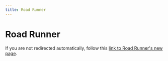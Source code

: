 ```yaml
---
title: Road Runner
---
```


# Road Runner

<html>
  <head>
    <title>Redirecting to Road Runner's documentation</title>
    <style>
      /* Basic styles for the popup */
      .popup {
          display: none;
          position: fixed;
          top: 0;
          left: 0;
          width: 100%;
          height: 100%;
          background-color: rgba(0, 0, 0, 0.5); /* Default background overlay */
          z-index: 999;
          justify-content: center;
          align-items: center;
      }
      .popup-content {
          background-color: #fff; /* Default light content background */
          padding: 20px;
          border-radius: 10px;
          text-align: center;
          width: 300px;
      }
      .dark-theme .popup {
          background-color: rgba(0, 0, 0, 0.7); /* Darker overlay for dark theme */
      }
      .dark-theme .popup-content {
          background-color: #333; /* Dark content background */
          color: #fff; /* Light text for dark theme */
      }
      button {
          margin-top: 10px;
          padding: 5px 10px;
          cursor: pointer;
      }
      /* Add spacing between checkbox and label text */
      input[type="checkbox"] {
          margin-right: 5px;
      }
    </style>
  </head>
  <body>
    <p>If you are not redirected automatically, follow this <a href="https://ale.farama.org/environments/road_runner">link to Road Runner's new page</a>.</p>
    <div id="popup" class="popup">
    <div class="popup-content">
        <p>Road Runner's documentation has moved to <b>ale.farama.org</b></p>
        <label>
            <input type="checkbox" id="atariAutoRedirect">Enable auto-redirect next time
        </label>
        <br>
        <button id="atariRedirectBtn">Redirect to the new website</button>
        <button id="closePopupBtn">Close</button>
    </div>
    </div>
  </body>

  <script>
    // Function to get a cookie by name
    function getCookie(name) {
        console.log(`${document.cookie}`);
        const value = `; ${document.cookie}`;
        const parts = value.split(`; ${name}=`);
        if (parts.length === 2) {
            return parts.pop().split(';').shift();
        }
    }

    // Function to set a cookie
    function setCookie(name, value, days) {
        const date = new Date();
        date.setTime(date.getTime() + (days * 24 * 60 * 60 * 1000));
        const expires = `expires=${date.toUTCString()}`;
        document.cookie = `${name}=${value}; ${expires}; path=/`;  // environments/atari/
    }

    // Function to apply theme to the popup
    function applyTheme() {
        const theme = localStorage.getItem("theme") || "auto";
        const body = document.body;

        // Remove any existing theme classes
        body.classList.remove("dark-theme", "light-theme");

        if (theme === "dark") {
            body.classList.add("dark-theme");
        } else if (theme === "light") {
            body.classList.add("light-theme");
        } else if (theme === "auto") {
            // Check system preference for dark mode
            if (window.matchMedia && window.matchMedia('(prefers-color-scheme: dark)').matches) {
                body.classList.add("dark-theme");
            } else {
                body.classList.add("light-theme");
            }

            // Listen for system theme changes
            window.matchMedia('(prefers-color-scheme: dark)').addEventListener('change', e => {
                body.classList.remove("dark-theme", "light-theme");
                body.classList.add(e.matches ? "dark-theme" : "light-theme");
            });
        }
    }

    // Show popup if the cookie doesn't exist
    window.onload = function() {
        // Apply theme first
        applyTheme();

        const atariAutoRedirect = getCookie('atariAutoRedirect');
        if (atariAutoRedirect) {
            window.location.href = "https://ale.farama.org/environments/road_runner";
        } else {
            document.getElementById('popup').style.display = 'flex';
        }
    };

    // Close popup and handle the "Don't show again" option
    document.getElementById('closePopupBtn').addEventListener('click', function() {
        document.getElementById('popup').style.display = 'none';
    });
    document.getElementById('atariRedirectBtn').addEventListener("click", function() {
        if (document.getElementById('atariAutoRedirect').checked) {
            setCookie('atariAutoRedirect', 'true', 90);  // Set cookie to not show for 90 days
        }
        console.log("redirecting");
        window.location.href = "https://ale.farama.org/environments/road_runner";
    })
  </script>
</html>
